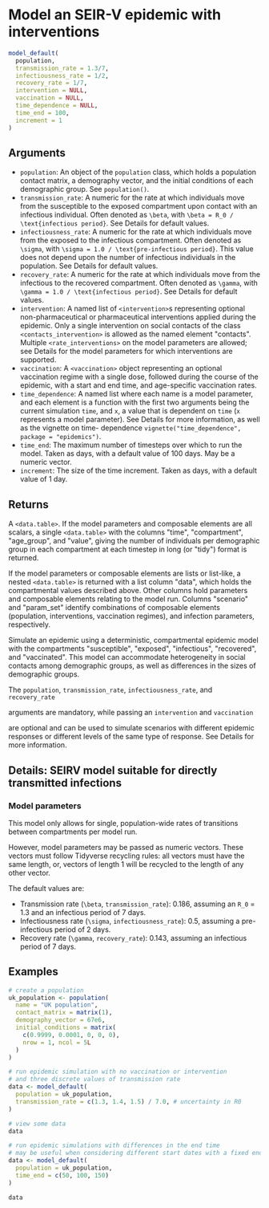 # Model an SEIR-V epidemic with interventions

```r
model_default(
  population,
  transmission_rate = 1.3/7,
  infectiousness_rate = 1/2,
  recovery_rate = 1/7,
  intervention = NULL,
  vaccination = NULL,
  time_dependence = NULL,
  time_end = 100,
  increment = 1
)
```

## Arguments

- `population`: An object of the `population` class, which holds a population contact matrix, a demography vector, and the initial conditions of each demographic group. See `population()`.
- `transmission_rate`: A numeric for the rate at which individuals move from the susceptible to the exposed compartment upon contact with an infectious individual. Often denoted as `\beta`, with `\beta = R_0 / \text{infectious period}`. See Details for default values.
- `infectiousness_rate`: A numeric for the rate at which individuals move from the exposed to the infectious compartment. Often denoted as `\sigma`, with `\sigma = 1.0 / \text{pre-infectious period}`. This value does not depend upon the number of infectious individuals in the population. See Details for default values.
- `recovery_rate`: A numeric for the rate at which individuals move from the infectious to the recovered compartment. Often denoted as `\gamma`, with `\gamma = 1.0 / \text{infectious period}`. See Details for default values.
- `intervention`: A named list of `<intervention>`s representing optional non-pharmaceutical or pharmaceutical interventions applied during the epidemic. Only a single intervention on social contacts of the class `<contacts_intervention>` is allowed as the named element "contacts". Multiple `<rate_interventions>` on the model parameters are allowed; see Details for the model parameters for which interventions are supported.
- `vaccination`: A `<vaccination>` object representing an optional vaccination regime with a single dose, followed during the course of the epidemic, with a start and end time, and age-specific vaccination rates.
- `time_dependence`: A named list where each name is a model parameter, and each element is a function with the first two arguments being the current simulation `time`, and `x`, a value that is dependent on `time` (`x` represents a model parameter). See Details for more information, as well as the vignette on time- dependence `vignette("time_dependence", package = "epidemics")`.
- `time_end`: The maximum number of timesteps over which to run the model. Taken as days, with a default value of 100 days. May be a numeric vector.
- `increment`: The size of the time increment. Taken as days, with a default value of 1 day.

## Returns

A `<data.table>`. If the model parameters and composable elements are all scalars, a single `<data.table>` with the columns "time", "compartment", "age_group", and "value", giving the number of individuals per demographic group in each compartment at each timestep in long (or "tidy") format is returned.

If the model parameters or composable elements are lists or list-like, a nested `<data.table>` is returned with a list column "data", which holds the compartmental values described above. Other columns hold parameters and composable elements relating to the model run. Columns "scenario" and "param_set" identify combinations of composable elements (population, interventions, vaccination regimes), and infection parameters, respectively.

Simulate an epidemic using a deterministic, compartmental epidemic model with the compartments "susceptible", "exposed", "infectious", "recovered", and "vaccinated". This model can accommodate heterogeneity in social contacts among demographic groups, as well as differences in the sizes of demographic groups.

The `population`, `transmission_rate`, `infectiousness_rate`, and `recovery_rate`

arguments are mandatory, while passing an `intervention` and `vaccination`

are optional and can be used to simulate scenarios with different epidemic responses or different levels of the same type of response. See Details for more information.

## Details: SEIRV model suitable for directly transmitted infections

### Model parameters

This model only allows for single, population-wide rates of transitions between compartments per model run.

However, model parameters may be passed as numeric vectors. These vectors must follow Tidyverse recycling rules: all vectors must have the same length, or, vectors of length 1 will be recycled to the length of any other vector.

The default values are:

 * Transmission rate (`\beta`, `transmission_rate`): 0.186, assuming an `R_0` = 1.3 and an infectious period of 7 days.
 * Infectiousness rate (`\sigma`, `infectiousness_rate`): 0.5, assuming a pre-infectious period of 2 days.
 * Recovery rate (`\gamma`, `recovery_rate`): 0.143, assuming an infectious period of 7 days.

## Examples

```r
# create a population
uk_population <- population(
  name = "UK population",
  contact_matrix = matrix(1),
  demography_vector = 67e6,
  initial_conditions = matrix(
    c(0.9999, 0.0001, 0, 0, 0),
    nrow = 1, ncol = 5L
  )
)

# run epidemic simulation with no vaccination or intervention
# and three discrete values of transmission rate
data <- model_default(
  population = uk_population,
  transmission_rate = c(1.3, 1.4, 1.5) / 7.0, # uncertainty in R0
)

# view some data
data

# run epidemic simulations with differences in the end time
# may be useful when considering different start dates with a fixed end point
data <- model_default(
  population = uk_population,
  time_end = c(50, 100, 150)
)

data
```
